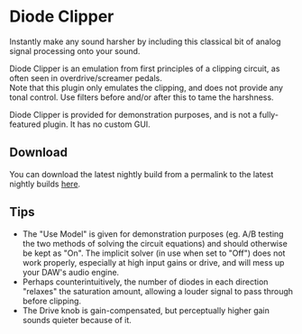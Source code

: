 # Diode Clipper

Instantly make any sound harsher by including this classical bit of analog signal processing onto your sound.

Diode Clipper is an emulation from first principles of a clipping circuit, as often seen in overdrive/screamer pedals.  
Note that this plugin only emulates the clipping, and does not provide any tonal control. Use filters before and/or after
this to tame the harshness.

Diode Clipper is provided for demonstration purposes, and is not a fully-featured plugin. It has no custom GUI.

## Download

You can download the latest nightly build from a permalink to the latest nightly builds
[here](https://nightly.link/SolarLiner/valib/workflows/build/master).

## Tips

- The "Use Model" is given for demonstration purposes (eg. A/B testing the two methods of solving the circuit equations)
  and should otherwise be kept as "On". The implicit solver (in use when set to "Off") does not work properly, especially
  at high input gains or drive, and will mess up your DAW's audio engine.
- Perhaps counterintuitively, the number of diodes in each direction "relaxes" the saturation amount, allowing a louder
  signal to pass through before clipping.
- The Drive knob is gain-compensated, but perceptually higher gain sounds quieter because of it.
